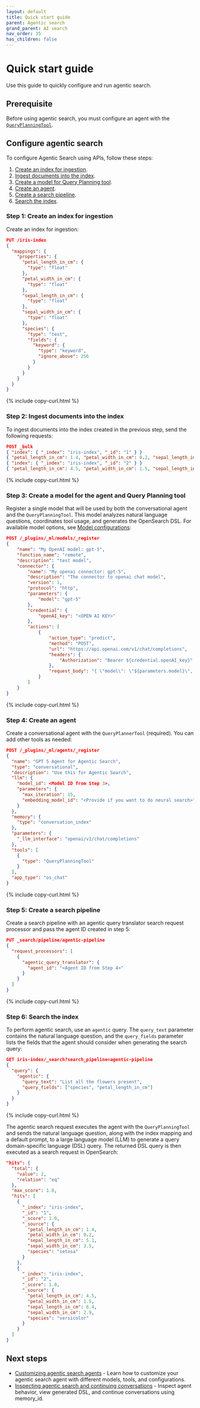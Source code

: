 ```yaml
---
layout: default
title: Quick start guide
parent: Agentic search
grand_parent: AI search
nav_order: 35
has_children: false
---
```


# Quick start guide

Use this guide to quickly configure and run agentic search.

## Prerequisite

Before using agentic search, you must configure an agent with the [`QueryPlanningTool`]({{site.url}}{{site.baseurl}}/ml-commons-plugin/agents-tools/tools/query-planning-tool/).

## Configure agentic search

To configure Agentic Search using APIs, follow these steps:

1. [Create an index for ingestion](#step-1-create-an-index-for-ingestion).
2. [Ingest documents into the index](#step-2-ingest-documents-into-the-index).
3. [Create a model for Query Planning tool](#step-3-create-a-model-for-query-planning-tool).
4. [Create an agent](#step-4-create-an-agent).
5. [Create a search pipeline](#step-5-create-a-search-pipeline).
6. [Search the index](#step-6-search-the-index).

### Step 1: Create an index for ingestion

Create an index for ingestion:

```json
PUT /iris-index
{
  "mappings": {
    "properties": {
      "petal_length_in_cm": {
        "type": "float"
      },
      "petal_width_in_cm": {
        "type": "float"
      },
      "sepal_length_in_cm": {
        "type": "float"
      },
      "sepal_width_in_cm": {
        "type": "float"
      },
      "species": {
        "type": "text",
        "fields": {
          "keyword": {
            "type": "keyword",
            "ignore_above": 256
          }
        }
      }
    }
  }
}
```
{% include copy-curl.html %}

### Step 2: Ingest documents into the index

To ingest documents into the index created in the previous step, send the following requests:

```json
POST _bulk
{ "index": { "_index": "iris-index", "_id": "1" } }
{ "petal_length_in_cm": 1.4, "petal_width_in_cm": 0.2, "sepal_length_in_cm": 5.1, "sepal_width_in_cm": 3.5, "species": "setosa" }
{ "index": { "_index": "iris-index", "_id": "2" } }
{ "petal_length_in_cm": 4.5, "petal_width_in_cm": 1.5, "sepal_length_in_cm": 6.4, "sepal_width_in_cm": 2.9, "species": "versicolor" }
```
{% include copy-curl.html %}

### Step 3: Create a model for the agent and Query Planning tool

Register a single model that will be used by both the conversational agent and the `QueryPlanningTool`. This model analyzes natural language questions, coordinates tool usage, and generates the OpenSearch DSL. For available model options, see [Model configurations]({{site.url}}{{site.baseurl}}/vector-search/ai-search/agentic-search/agent-customization/#model-configurations):

```json
POST /_plugins/_ml/models/_register
{
    "name": "My OpenAI model: gpt-5",
    "function_name": "remote",
    "description": "test model",
    "connector": {
        "name": "My openai connector: gpt-5",
        "description": "The connector to openai chat model",
        "version": 1,
        "protocol": "http",
        "parameters": {
            "model": "gpt-5"
        },
        "credential": {
            "openAI_key": "<OPEN AI KEY>"    
        },
        "actions": [
            {
                "action_type": "predict",
                "method": "POST",
                "url": "https://api.openai.com/v1/chat/completions",
                "headers": {
                    "Authorization": "Bearer ${credential.openAI_key}"
                },
                "request_body": "{ \"model\": \"${parameters.model}\", \"messages\": [{\"role\":\"developer\",\"content\":\"${parameters.system_prompt}\"},${parameters._chat_history:-}{\"role\":\"user\",\"content\":\"${parameters.user_prompt}\"}${parameters._interactions:-}], \"reasoning_effort\":\"low\"${parameters.tool_configs:-}}"
            }
        ]
    }
}
```
{% include copy-curl.html %}

### Step 4: Create an agent

Create a conversational agent with the `QueryPlannerTool` (required). You can add other tools as needed:

```json
POST /_plugins/_ml/agents/_register
{
  "name": "GPT 5 Agent for Agentic Search",
  "type": "conversational",
  "description": "Use this for Agentic Search",
  "llm": {
    "model_id": <Model ID from Step 3>,
    "parameters": {
      "max_iteration": 15,
      "embedding_model_id": "<Provide if you want to do neural search>"
    }
  },
  "memory": {
    "type": "conversation_index"
  },
  "parameters": {
    "_llm_interface": "openai/v1/chat/completions"
  },
  "tools": [
    {
      "type": "QueryPlanningTool"
    }
  ],
  "app_type": "os_chat"
}
```
{% include copy-curl.html %}

### Step 5: Create a search pipeline

Create a search pipeline with an agentic query translator search request processor and pass the agent ID created in step 5:

```json
PUT _search/pipeline/agentic-pipeline
{
  "request_processors": [
    {
      "agentic_query_translator": {
        "agent_id": "<Agent ID from Step 4>"
      }
    }
  ]
}
```
{% include copy-curl.html %}

### Step 6: Search the index

To perform agentic search, use an `agentic` query. The `query_text` parameter contains the natural language question, and the `query_fields` parameter lists the fields that the agent should consider when generating the search query:

```json
GET iris-index/_search?search_pipeline=agentic-pipeline
{
  "query": {
    "agentic": {
      "query_text": "List all the flowers present",
      "query_fields": ["species", "petal_length_in_cm"]
    }
  }
}
```
{% include copy-curl.html %}

The agentic search request executes the agent with the `QueryPlanningTool` and sends the natural language question, along with the index mapping and a default prompt, to a large language model (LLM) to generate a query domain-specific language (DSL) query. The returned DSL query is then executed as a search request in OpenSearch:

```json
"hits": {
  "total": {
    "value": 2,
    "relation": "eq"
  },
  "max_score": 1.0,
  "hits": [
    {
      "_index": "iris-index",
      "_id": "1",
      "_score": 1.0,
      "_source": {
        "petal_length_in_cm": 1.4,
        "petal_width_in_cm": 0.2,
        "sepal_length_in_cm": 5.1,
        "sepal_width_in_cm": 3.5,
        "species": "setosa"
      }
    },
    {
      "_index": "iris-index",
      "_id": "2",
      "_score": 1.0,
      "_source": {
        "petal_length_in_cm": 4.5,
        "petal_width_in_cm": 1.5,
        "sepal_length_in_cm": 6.4,
        "sepal_width_in_cm": 2.9,
        "species": "versicolor"
      }
    }
  ]
}
```

## Next steps

- [Customizing agentic search agents]({{site.url}}{{site.baseurl}}/vector-search/ai-search/agentic-search/agent-customization/) - Learn how to customize your agentic search agent with different models, tools, and configurations.
- [Inspecting agentic search and continuing conversations]({{site.url}}{{site.baseurl}}/vector-search/ai-search/agentic-search/agent-converse/) - Inspect agent behavior, view generated DSL, and continue conversations using memory_id.
